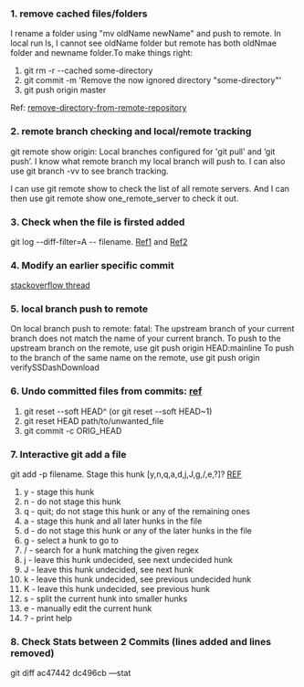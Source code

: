 ### 1. remove cached files/folders
I rename a folder using "mv oldName newName" and push to remote. In local run ls, I cannot see oldName folder but remote has both oldNmae folder and newname folder.To make things right:

1. git rm -r --cached some-directory
2. git commit -m 'Remove the now ignored directory "some-directory"'
3. git push origin master

Ref: [remove-directory-from-remote-repository](https://stackoverflow.com/questions/7927230/remove-directory-from-remote-repository-after-adding-them-to-gitignore)


### 2. remote branch checking and local/remote tracking
git remote show origin: Local branches configured for 'git pull' and ‘git push’. I know what remote branch my local branch will push to. I can also use git branch -vv to see branch tracking.

I can use git remote show to check the list of all remote servers. And I can then use git remote show one_remote_server to check it out.

### 3. Check when the file is firsted added
git log --diff-filter=A -- filename. [Ref1](https://stackoverflow.com/questions/11533199/find-commit-where-file-was-added) and [Ref2](https://git-scm.com/docs/git-log#Documentation/git-log.txt---diff-filterACDMRTUXB82308203)
  
### 4. Modify an earlier specific commit
[stackoverflow thread](https://stackoverflow.com/questions/1186535/how-to-modify-a-specified-commit)

### 5. local branch push to remote
On local branch push to remote: fatal: The upstream branch of your current branch does not match the name of your current branch. To push to the upstream branch on the remote, use git push origin HEAD:mainline To push to the branch of the same name on the remote, use git push origin verifySSDashDownload

### 6. Undo committed files from commits: [ref](https://stackoverflow.com/questions/12481639/remove-files-from-git-commit)
1. git reset --soft HEAD^ (or git reset --soft HEAD~1)
2. git reset HEAD path/to/unwanted_file
3. git commit -c ORIG_HEAD


### 7. Interactive git add a file
git add -p filename. Stage this hunk [y,n,q,a,d,j,J,g,/,e,?]? [REF](https://git-scm.com/docs/git-add)
1. y - stage this hunk
2. n - do not stage this hunk
3. q - quit; do not stage this hunk or any of the remaining ones
4. a - stage this hunk and all later hunks in the file
5. d - do not stage this hunk or any of the later hunks in the file
6. g - select a hunk to go to
7. / - search for a hunk matching the given regex
8. j - leave this hunk undecided, see next undecided hunk
9. J - leave this hunk undecided, see next hunk
10. k - leave this hunk undecided, see previous undecided hunk
11. K - leave this hunk undecided, see previous hunk
12. s - split the current hunk into smaller hunks
13. e - manually edit the current hunk
14. ? - print help

### 8. Check Stats between 2 Commits (lines added and lines removed)
git diff ac47442 dc496cb —stat
